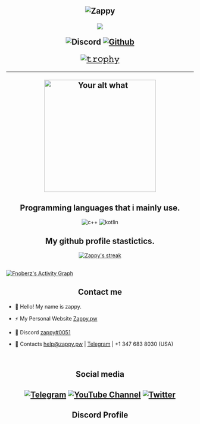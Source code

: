 <h2 align="center">

  
<p align="center">

![Zappy](https://api.creavite.co/out/WWxpo4FffMl7ripzjj_static.png)



  


<p align="center">

[![](https://img.shields.io/badge/ZAPPY-.PW-green?style=for-the-badge&logo=html)](http://zappy.pw/)
  


  

<p align="center">
   <img alt="Discord" src="https://img.shields.io/badge/DISCORD-ZAPPY%230051-blue?style=for-the-badge&logo=DISCORD'"></a>  
  <a href="https://github.com/Fnoberz">
   <img alt="Github" src="https://img.shields.io/github/followers/Fnoberz?color=7289DA&logo=github&label=Followers&style=for-the-badge&logoWidth=10&labelColor=000'"></a>   
  
  
[![𝚝𝚛𝚘𝚙𝚑𝚢](https://github-profile-trophy.vercel.app/?username=ryo-ma&column=8&margin-w=20&margin-h=0&no-bg=true&no-frame=true&theme=dark_dimmed)](https://github.com/ryo-ma)

  ----


<p align="center">
<img src="https://readme-spotify-status-liart.vercel.app/api/run-spotify-status" alt="Your alt what" width="300" align/>
</p>


<h2 align="center">Programming languages that i mainly use.</h2>
<p align="center">
  <img alt="c++" src="https://img.shields.io/badge/-C++-090909?style=for-the-badge&logo=C%2b%2b&logoColor=6296CC"></a> 
  <img alt="kotlin" src="https://img.shields.io/badge/-Kotlin-090909?style=for-the-badge&logo=Kotlin&logoColor=00648B"></a> 
</p>



<h2 align="center">My github profile stastictics.</h2>

<p align="center">
    <a href="https://github.com/Fnoberz">
        <img title="SarnaxLii stats" alt="Zappy's streak" src="https://github-readme-streak-stats.herokuapp.com/?user=Fnoberz&theme=dark&hide_border=true&stroke=f53b3b"/>
    </a>
</p><br>
<a href="https://github.com/Fnoberz"><img alt="Fnoberz's Activity Graph" src="https://activity-graph.herokuapp.com/graph?username=Fnoberz&bg_color=0D1117&color=eca15b&line=eca15b&point=FFFFFF&hide_border=true" /></a>
  



<h2 align="center">Contact me</h2>

- 👋 Hello! My name is zappy.

- ⚡ My Personal Website [Zappy.pw](http://zappy.pw/)

- 💬 Discord [zappy#0051](https://discord.com/users/970882389930807406)

- 📧 Contacts help@zappy.pw | [Telegram](https://t.me/reverse_engineered) | +1 347 683 8030 (USA)


</pre><br>

<h2 align="center">Social media</h2>

<h2 align="center"</h2>

[![Telegram](https://img.shields.io/badge/-TELEGRAM-blue?style=for-the-badge&logo=telegram)](https://t.me/reverse_engineered)
[![YouTube Channel](https://img.shields.io/badge/-YouTube-%23282a36?style=for-the-badge&logoColor=ff0000&logo=YouTube)](https://www.youtube.com/channel/UCbaYhoKHYK-RbYFoXFEBwqA)
<a target="_blank" href="https://twitter.com/zappypw"><img alt="Twitter" src="https://img.shields.io/badge/-TWITTER-blue?style=for-the-badge&logo=twitter"/></a>


<h2 align="center">Discord Profile</h2><br>
  <p align="center">
    <a href="https://discord.com/users/970882389930807406">
    </a>
</p>
